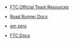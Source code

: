 - [FTC Official Team Resources](https://ftc-docs.firstinspires.org/en/latest/programming_resources/index.html#apriltag-programming)

- [Road Runner Docs](https://rr.brott.dev/docs/v1-0/installation/)

- [gm zero](https://gm0.org/en/latest/docs/software/tutorials/mecanum-drive.html)

- [FTC Docs](https://ftc-docs.firstinspires.org/en/latest/control_hard_compon/rc_components/hub/hub.html#expansion-hub)